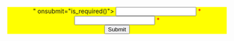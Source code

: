 <!doctype html>
<html lang="en">
<head>
    <meta charset="UTF-8">
    <style>
        .error{color: red};
    </style>
    <script>
        function is_required(){
            var name = document.getElementById("name").value;
            var email = document.getElementById("email").value;
            if (name === ""){
                alert("name")
            }
            else if(email === ""){
                alert("email")
            }
        }
    </script>
</head>
</html>
<?php
$server = "localhost";
$name = "root";
$pass = "";
$dbName = "web";
$bace = mysqli_connect($server,$name,$pass,$dbName);
if (!$bace){
    die("connection failed :".mysqli_connect_error());
}
if ($_SERVER['REQUEST_METHOD'] == 'POST'){
    $name =  test_input(mysqli_real_escape_string($bace, $_POST['name']));
    $email =  test_input(mysqli_real_escape_string($bace, $_POST['email']));
    $select = "SELECT * FROM `user`";
    $con = mysqli_stmt_init($bace);
    $prepare = mysqli_stmt_prepare($con,$select);
    $execute = mysqli_stmt_execute($con);
    $result = mysqli_stmt_get_result($con);
    if (empty($name)){
        $name_error = "name is required";
    }elseif(is_numeric($name)){
        $name_error = "name should not be number";
    }elseif (!preg_match("/^[a-zA-Z ]*$/",$name)){
        $name_error ="only valid name required";
    }elseif (empty($email)){
        $email_error = "email is required";
    }elseif(!filter_var($email, FILTER_VALIDATE_EMAIL)){
        $email_error = "only valid name required";
    }else {
        $insert = "INSERT INTO `user` (`name`, `email`) VALUES (?, ?)";
        mysqli_stmt_prepare($con, $insert);
        mysqli_stmt_bind_param($con, "ss", $name, $email);
        mysqli_stmt_execute($con);
        mysqli_stmt_close($con);
        $ok =  "sigh in";
    }
}
function test_input($data){
    $data = trim($data);
    $data = stripslashes($data);
    $data = htmlspecialchars($data);
    return $data;
}
?>
<div style="text-align: center;background-color: yellow">
    <form name="form" method="post" action="<?php htmlspecialchars(htmlentities("form.php"));?>" onsubmit="is_required()">
        <input type="text" name="name" id="name">
        <span class="error">*<?php if (isset($name_error)){ echo $name_error;};?></span><br>
        <input type="email" name="email" id="email">
        <span class="error">*<?php if (isset($email_error)){echo $email_error;};?></span><br>
        <input type="submit"> <?php if (isset($ok)){ echo $ok; }; ?>
    </form>
</div>



